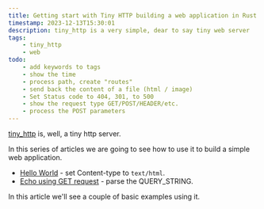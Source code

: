 ```yaml
---
title: Getting start with Tiny HTTP building a web application in Rust
timestamp: 2023-12-13T15:30:01
description: tiny_http is a very simple, dear to say tiny web server
tags:
    - tiny_http
    - web
todo:
    - add keywords to tags
    - show the time
    - process path, create "routes"
    - send back the content of a file (html / image)
    - Set Status code to 404, 301, to 500
    - show the request type GET/POST/HEADER/etc.
    - process the POST parameters
---
```


[tiny_http](https://crates.io/crates/tiny_http) is, well, a tiny http server.

In this series of articles we are going to see how to use it to build a simple web application.

* [Hello World](/tiny-http-hello-world) - set Content-type to `text/html`.
* [Echo using GET request](/tiny-http-echo-get) - parse the QUERY_STRING.


In this article we'll see a couple of basic examples using it.


